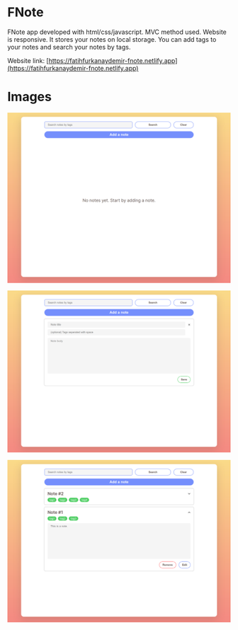 # FNote

FNote app developed with html/css/javascript. MVC method used. Website is responsive.
It stores your notes on local storage.
You can add tags to your notes and search your notes by tags.

Website link: [https://fatihfurkanaydemir-fnote.netlify.app](https://fatihfurkanaydemir-fnote.netlify.app)

# Images

![](https://github.com/fatihfurkanaydemir/fnote/blob/master/page1.png)

![](https://github.com/fatihfurkanaydemir/fnote/blob/master/page2.png)

![](https://github.com/fatihfurkanaydemir/fnote/blob/master/page3.png)
